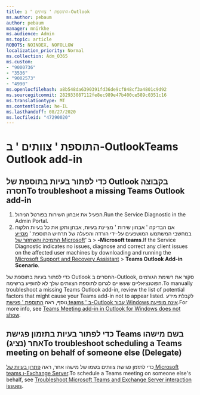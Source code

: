 ```yaml
---
title: התוספת ' צוותים ' ב-Outlook
ms.author: pebaum
author: pebaum
manager: mnirkhe
ms.audience: Admin
ms.topic: article
ROBOTS: NOINDEX, NOFOLLOW
localization_priority: Normal
ms.collection: Adm_O365
ms.custom:
- "9000736"
- "3536"
- "9002573"
- "4990"
ms.openlocfilehash: a8b548da6390391fd36de9cf848cf3a4801c9d92
ms.sourcegitcommit: 282933087112fe8ec989e47b400ce589c0351c16
ms.translationtype: MT
ms.contentlocale: he-IL
ms.lasthandoff: 08/27/2020
ms.locfileid: "47290020"
---
```

# <a name="teams-outlook-add-in"></a><span data-ttu-id="f643f-102">התוספת ' צוותים ' ב-Outlook</span><span class="sxs-lookup"><span data-stu-id="f643f-102">Teams Outlook add-in</span></span>

## <a name="to-troubleshoot-a-missing-teams-outlook-add-in"></a><span data-ttu-id="f643f-103">כדי לפתור בעיות בתוספת של Outlook בקבוצה חסרה</span><span class="sxs-lookup"><span data-stu-id="f643f-103">To troubleshoot a missing Teams Outlook add-in</span></span>

1. <span data-ttu-id="f643f-104">הפעיל את אבחון השירות בפורטל הניהול.</span><span class="sxs-lookup"><span data-stu-id="f643f-104">Run the Service Diagnostic in the Admin Portal.</span></span> 
2. <span data-ttu-id="f643f-105">אם הבדיקה ' אבחון שירות ' מציינת בעיות, אבחן ותקן את כל בעיות הלקוח במחשבי המשתמש המושפעים על-ידי הורדה והפעלה של תרחיש התוספת ' [מסייע התמיכה והשחזור של Microsoft](https://aka.ms/SaRA-TeamsAddInScenario)' ב  >  **-Microsoft teams**.</span><span class="sxs-lookup"><span data-stu-id="f643f-105">If the Service Diagnostic indicates no issues, diagnose and correct any client issues on the affected user machines  by downloading and running the [Microsoft Support and Recovery Assistant](https://aka.ms/SaRA-TeamsAddInScenario) > **Teams Outlook Add-in Scenario**.</span></span>

<span data-ttu-id="f643f-106">כדי לפתור בעיות בתוספת של Outlook החסרים ב-Outlook, סקור את רשימת הגורמים הפוטנציאליים שעשויים לגרום לתוספת הצוותים שלך לא להופיע ברשימה.</span><span class="sxs-lookup"><span data-stu-id="f643f-106">To manually troubleshoot a missing Teams Outlook add-in, review the list of potential factors that might cause your Teams add-in not to appear listed.</span></span> <span data-ttu-id="f643f-107">לקבלת מידע נוסף, ראה [התוספת ' פגישת teams ' ב-Outlook עבור Windows אינה מופיעה](https://docs.microsoft.com/microsoftteams/teams-add-in-for-outlook#teams-meeting-add-in-in-outlook-for-windows-does-not-show).</span><span class="sxs-lookup"><span data-stu-id="f643f-107">For more info, see [Teams Meeting add-in in Outlook for Windows does not show](https://docs.microsoft.com/microsoftteams/teams-add-in-for-outlook#teams-meeting-add-in-in-outlook-for-windows-does-not-show).</span></span>

## <a name="to-troubleshoot-scheduling-a-teams-meeting-on-behalf-of-someone-else-delegate"></a><span data-ttu-id="f643f-108">כדי לפתור בעיות בתזמון פגישת Teams בשם מישהו אחר (נציג)</span><span class="sxs-lookup"><span data-stu-id="f643f-108">To troubleshoot scheduling a Teams meeting on behalf of someone else (Delegate)</span></span>

<span data-ttu-id="f643f-109">כדי לתזמן פגישת צוותים בשמו של מישהו אחר, ראה [פתרון בעיות של Microsoft teams ו-Exchange Server](https://docs.microsoft.com/microsoftteams/troubleshoot/known-issues/teams-exchange-interaction-issue).</span><span class="sxs-lookup"><span data-stu-id="f643f-109">To schedule a Teams meeting on someone else's behalf, see [Troubleshoot Microsoft Teams and Exchange Server interaction issues](https://docs.microsoft.com/microsoftteams/troubleshoot/known-issues/teams-exchange-interaction-issue).</span></span>
